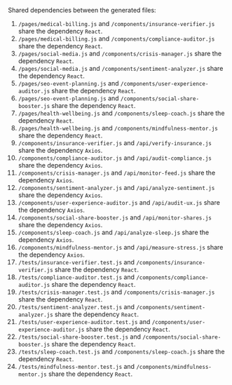 Shared dependencies between the generated files:

1. `/pages/medical-billing.js` and `/components/insurance-verifier.js` share the dependency `React`.
2. `/pages/medical-billing.js` and `/components/compliance-auditor.js` share the dependency `React`.
3. `/pages/social-media.js` and `/components/crisis-manager.js` share the dependency `React`.
4. `/pages/social-media.js` and `/components/sentiment-analyzer.js` share the dependency `React`.
5. `/pages/seo-event-planning.js` and `/components/user-experience-auditor.js` share the dependency `React`.
6. `/pages/seo-event-planning.js` and `/components/social-share-booster.js` share the dependency `React`.
7. `/pages/health-wellbeing.js` and `/components/sleep-coach.js` share the dependency `React`.
8. `/pages/health-wellbeing.js` and `/components/mindfulness-mentor.js` share the dependency `React`.
9. `/components/insurance-verifier.js` and `/api/verify-insurance.js` share the dependency `Axios`.
10. `/components/compliance-auditor.js` and `/api/audit-compliance.js` share the dependency `Axios`.
11. `/components/crisis-manager.js` and `/api/monitor-feed.js` share the dependency `Axios`.
12. `/components/sentiment-analyzer.js` and `/api/analyze-sentiment.js` share the dependency `Axios`.
13. `/components/user-experience-auditor.js` and `/api/audit-ux.js` share the dependency `Axios`.
14. `/components/social-share-booster.js` and `/api/monitor-shares.js` share the dependency `Axios`.
15. `/components/sleep-coach.js` and `/api/analyze-sleep.js` share the dependency `Axios`.
16. `/components/mindfulness-mentor.js` and `/api/measure-stress.js` share the dependency `Axios`.
17. `/tests/insurance-verifier.test.js` and `/components/insurance-verifier.js` share the dependency `React`.
18. `/tests/compliance-auditor.test.js` and `/components/compliance-auditor.js` share the dependency `React`.
19. `/tests/crisis-manager.test.js` and `/components/crisis-manager.js` share the dependency `React`.
20. `/tests/sentiment-analyzer.test.js` and `/components/sentiment-analyzer.js` share the dependency `React`.
21. `/tests/user-experience-auditor.test.js` and `/components/user-experience-auditor.js` share the dependency `React`.
22. `/tests/social-share-booster.test.js` and `/components/social-share-booster.js` share the dependency `React`.
23. `/tests/sleep-coach.test.js` and `/components/sleep-coach.js` share the dependency `React`.
24. `/tests/mindfulness-mentor.test.js` and `/components/mindfulness-mentor.js` share the dependency `React`.